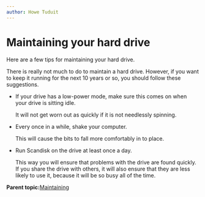 ```yaml
---
author: Howe Tuduit
---
```


# Maintaining your hard drive

Here are a few tips for maintaining your hard drive.

There is really not much to do to maintain a hard drive. However, if you want to keep it running for the next 10 years or so, you should follow these suggestions.

-   If your drive has a low-power mode, make sure this comes on when your drive is sitting idle.

    It will not get worn out as quickly if it is not needlessly spinning.

-   Every once in a while, shake your computer.

    This will cause the bits to fall more comfortably in to place.

-   Run Scandisk on the drive at least once a day.

    This way you will ensure that problems with the drive are found quickly. If you share the drive with others, it will also ensure that they are less likely to use it, because it will be so busy all of the time.


**Parent topic:**[Maintaining](hax1613403601447.md)

